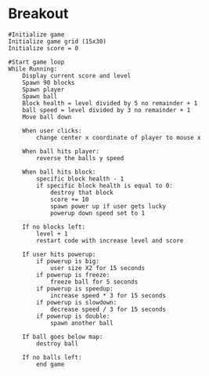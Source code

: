 # Breakout 
    #Initialize game
    Initialize game grid (15x30)
    Initialize score = 0

    #Start game loop
    While Running:
        Display current score and level
        Spawn 90 blocks
        Spawn player
        Spawn ball
        Block health = level divided by 5 no remainder + 1
        ball speed = level divided by 3 no remainder + 1
        Move ball down
        
        When user clicks:
            change center x coordinate of player to mouse x
        
        When ball hits player:
            reverse the balls y speed
        
        When ball hits block:
            specific block health - 1
            if specific block health is equal to 0:
                destroy that block
                score += 10
                spawn power up if user gets lucky
                powerup down speed set to 1
        
        If no blocks left:
            level + 1
            restart code with increase level and score
        
        If user hits powerup:
            if powerup is big:
                user size X2 for 15 seconds
            if powerup is freeze:
                freeze ball for 5 seconds
            if powerup is speedup:
                increase speed * 3 for 15 seconds
            if powerup is slowdown:
                decrease speed / 3 for 15 seconds
            if powerup is double:
                spawn another ball
        
        If ball goes below map:
            destroy ball
        
        If no balls left:
            end game
